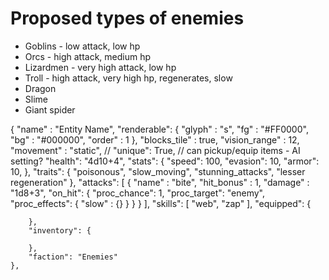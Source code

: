 # Proposed types of enemies
* Goblins - low attack, low hp
* Orcs - high attack, medium hp
* Lizardmen - very high attack, low hp
* Troll - high attack, very high hp, regenerates, slow
* Dragon
* Slime
* Giant spider


{
        "name" : "Entity Name",
        "renderable": {
            "glyph" : "s",
            "fg" : "#FF0000",
            "bg" : "#000000",
            "order" : 1
        },
        "blocks_tile" : true,
        "vision_range" : 12,
        "movement" : "static",
        // "unique": True,
        // can pickup/equip items - AI setting?
        "health": "4d10+4",
        "stats": {
            "speed": 100,
            "evasion": 10,
            "armor": 10,
            <!-- "str": 10, -->
            <!-- "dex": 10, -->
        },
        "traits": {
            "poisonous", "slow_moving", "stunning_attacks", "lesser regeneration"
        },
        "attacks": [
            { "name" : "bite", "hit_bonus" : 1, "damage" : "1d8+3", "on_hit": {
                        "proc_chance": 1,
                        "proc_target": "enemy",
                        "proc_effects": {
                            "slow" :  {}
                        }
                    } }
        ],
        "skills": [
            "web", "zap"
        ],
        "equipped": {

        },
        "inventory": {

        },
        "faction": "Enemies"
    },